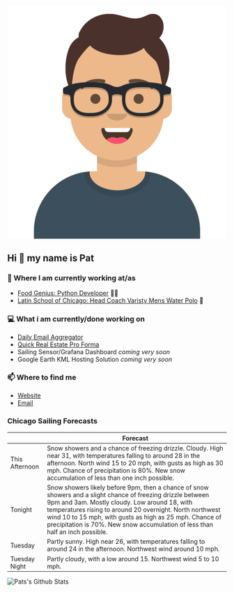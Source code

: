 [![Social banner for p-j-falconer](https://raw.githubusercontent.com/P-J-FALCONER/P-J-FALCONER/master/assets/avataaars.svg)](https://patfalconer.com/)
## Hi :wave: my name is Pat

### 💼 Where I am currently working at/as
- [Food Genius: Python Developer](https://getfoodgenius.com/) 🍔🐍
- [Latin School of Chicago: Head Coach Varisty Mens Water Polo](https://www.latinschool.org/) 🤽


### 💻 What i am currently/done working on
 - [Daily Email Aggregator](https://github.com/P-J-FALCONER/dott_daily_mail)
 - [Quick Real Estate Pro Forma](https://github.com/P-J-FALCONER/henry)
 - Sailing Sensor/Grafana Dashboard *coming very soon*
 - Google Earth KML Hosting Solution *coming very soon*

### 📫 Where to find me
 - [Website](https://patfalconer.com/)
 - [Email](mailto:patrick.j.falconer@gmail.com)


### Chicago Sailing Forecasts
|   | Forecast  |
|---|---|
| This Afternoon | Snow showers and a chance of freezing drizzle. Cloudy. High near 31, with temperatures falling to around 28 in the afternoon. North wind 15 to 20 mph, with gusts as high as 30 mph. Chance of precipitation is 80%. New snow accumulation of less than one inch possible. |
| Tonight | Snow showers likely before 9pm, then a chance of snow showers and a slight chance of freezing drizzle between 9pm and 3am. Mostly cloudy. Low around 18, with temperatures rising to around 20 overnight. North northwest wind 10 to 15 mph, with gusts as high as 25 mph. Chance of precipitation is 70%. New snow accumulation of less than half an inch possible. |
| Tuesday | Partly sunny. High near 26, with temperatures falling to around 24 in the afternoon. Northwest wind around 10 mph. |
| Tuesday Night | Partly cloudy, with a low around 15. Northwest wind 5 to 10 mph. |

![Pats's Github Stats](https://github-readme-stats.vercel.app/api?username=p-j-falconer&show_icons=true&theme=radical)
